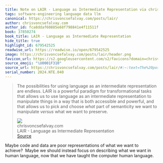 ```yaml
---
title: Note on LAIR - Language as Intermediate Representation via chrisvoncsefalvay.com
tags: software-engineering language data llm
canonical: https://chrisvoncsefalvay.com/posts/lair/
author: chrisvoncsefalvay.com
author_id: fca8ddaf60885e68f798841e4f11511f
book: 37850274
book_title: LAIR - Language as Intermediate Representation
hide_title: true
highlight_id: 679542525
readwise_url: https://readwise.io/open/679542525
image: https://chrisvoncsefalvay.com/posts/lair/header.png
favicon_url: https://s2.googleusercontent.com/s2/favicons?domain=chrisvoncsefalvay.com
source_emoji: "\U0001F310"
source_url: https://chrisvoncsefalvay.com/posts/lair/#:~:text=The%20possibilities%20for,want%20to%20preserve.
serial_number: 2024.NTE.040
---
```

> The possibilities for using language as an intermediate representation are endless. LAIR is a powerful paradigm for transformational tasks that allows us to use language as an intermediate representation to manipulate things in a way that is both accessible and powerful, and that allows us to pick and choose *what* part of semanticity we want to manipulate *versus* what we want to preserve.
> <div class="quoteback-footer"><div class="quoteback-avatar"><img class="mini-favicon" src="https://s2.googleusercontent.com/s2/favicons?domain=chrisvoncsefalvay.com"></div><div class="quoteback-metadata"><div class="metadata-inner"><span style="display:none">FROM:</span><div aria-label="chrisvoncsefalvay.com" class="quoteback-author"> chrisvoncsefalvay.com</div><div aria-label="LAIR - Language as Intermediate Representation" class="quoteback-title"> LAIR - Language as Intermediate Representation</div></div></div><div class="quoteback-backlink"><a target="_blank" aria-label="go to the full text of this quotation" rel="noopener" href="https://chrisvoncsefalvay.com/posts/lair/#:~:text=The%20possibilities%20for,want%20to%20preserve." class="quoteback-arrow"> Source</a></div></div>

Maybe code and data are poor representations of what we want to achieve? 
Maybe we should instead focus on describing what we want in human language, now that we have taught the computer human language.